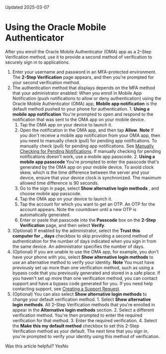 Updated 2025-03-07
# Using the Oracle Mobile Authenticator
After you enroll the Oracle Mobile Authenticator (OMA) app as a 2–Step Verification method, use it to provide a second method of verification to securely sign in to applications.
  1. Enter your username and password in an MFA-protected environment.
The **2-Step Verification** page appears, and then you're prompted for your second verification method. 
  2. The authentication method that displays depends on the MFA method that your administrator enabled:
When you enroll in Mobile App Notification (push notifications to allow or deny authentication) using the Oracle Mobile Authenticator (OMA) app, **Mobile app notification** is the default method pushed to your phone for authentication.
    1. **Using a mobile app notification**
You're prompted to open and respond to the notification that was sent to the OMA app on your mobile device.
      1. Tap the OMA app on your device to launch it.
      2. Open the notification in the OMA app, and then tap **Allow**.
**Note**
If you don't receive a mobile app notification from your OMA app, then you need to manually check (pull) for pending app notifications. 
To manually check (pull) for pending app notifications. See [Manually Checking for Pending Notifications](https://docs.oracle.com/en-us/iaas/Content/Identity/mobileauthapp/manually-check-pending-notifications.htm#manually-check-pending-notifications "Oracle Mobile Authenticator \(OMA\) app automatically checks for authentication requests, but you can also manually check for your pending notifications.").
If manually checking for pending notifications doesn't work, use a mobile app passcode.
    2. **Using a mobile app passcode**
You're prompted to enter the passcode that's generated by the OMA app on your mobile device.
To avoid clock skew, which is the time difference between the server and your device, ensure that your device clock is synchronized. The maximum allowed time difference is 90 seconds.
      1. Go to the sign in page, select **Show alternative login methods** , and choose mobile app passcode.
      2. Tap the OMA app on your device to launch it.
      3. Tap the account for which you want to get an OTP. An OTP for the account appears. Note the countdown until a new OTP is automatically generated.
      4. Enter or paste that passcode into the **Passcode** box on the **2-Step Verification** page, and then select **Verify**.
  3. (Optional) If enabled by the administrator, select the **Trust this computer for _ days** checkbox to skip providing a second method of authentication for the number of days indicated when you sign in from the same device. An administrator specifies the number of days. 
  4. (Optional) If you are unable to use the OMA app, for example, you don't have your phone with you, select **Show alternative login methods** to use an alternative method to verify your identity. 
**Note** You must have previously set up more than one verification method, such as using a bypass code that you previously generated and stored in a safe place. If you haven't set up more than one verification method, you can contact support and have a bypass code generated for you. If you need help contacting support, see [Creating a Support Request](https://docs.oracle.com/iaas/Content/GSG/support/create-incident.htm).
  5. (Optional) You can also select **Show alternative login methods** to change your default verification method. 
    1. Select **Show alternative login methods**. All 2–Step Verification methods that you're enrolled in appear in the **Alternative login methods** section. 
    2. Select a different verification method. You're then prompted to enter the required verification for that method.
    3. Enter the required verification.
    4. Select the **Make this my default method** checkbox to set this 2-Step Verification method as your default. The next time that you sign in, you're prompted to verify your identity using this method of verification. 


Was this article helpful?
YesNo

